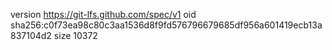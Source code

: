 version https://git-lfs.github.com/spec/v1
oid sha256:c0f73ea98c80c3aa1536d8f9fd576796679685df956a601419ecb13a837104d2
size 10372
